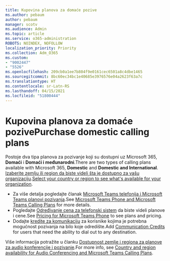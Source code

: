 ```yaml
---
title: Kupovina planova za domaće pozive
ms.author: pebaum
author: pebaum
manager: scotv
ms.audience: Admin
ms.topic: article
ms.service: o365-administration
ROBOTS: NOINDEX, NOFOLLOW
localization_priority: Priority
ms.collection: Adm_O365
ms.custom:
- "9002447"
- "5526"
ms.openlocfilehash: 209cb0a1ee7b804f9e0161cec6501a8c4dbe1465
ms.sourcegitcommit: 8bc60ec34bc1e40685e3976576e04a2623f63a7c
ms.translationtype: HT
ms.contentlocale: sr-Latn-RS
ms.lasthandoff: 04/15/2021
ms.locfileid: "51800444"
---
```

# <a name="purchase-domestic-calling-plans"></a><span data-ttu-id="7a48a-102">Kupovina planova za domaće pozive</span><span class="sxs-lookup"><span data-stu-id="7a48a-102">Purchase domestic calling plans</span></span>

<span data-ttu-id="7a48a-103">Postoje dva tipa planova za pozivanje koji su dostupni uz Microsoft 365, **Domaći** i **Domaći i međunarodni**.</span><span class="sxs-lookup"><span data-stu-id="7a48a-103">There are two types of calling plans available with Microsoft 365, **Domestic** and **Domestic and International**.</span></span> <span data-ttu-id="7a48a-104">[Izaberite zemlju ili region da biste videli šta je dostupno za vašu organizaciju](https://docs.microsoft.com/MicrosoftTeams/country-and-region-availability-for-audio-conferencing-and-calling-plans/country-and-region-availability-for-audio-conferencing-and-calling-plans#select-your-country-or-region-to-see-whats-available-for-your-organization).</span><span class="sxs-lookup"><span data-stu-id="7a48a-104">[Select your country or region to see what's available for your organization](https://docs.microsoft.com/MicrosoftTeams/country-and-region-availability-for-audio-conferencing-and-calling-plans/country-and-region-availability-for-audio-conferencing-and-calling-plans#select-your-country-or-region-to-see-whats-available-for-your-organization).</span></span>

- <span data-ttu-id="7a48a-105">Za više detalja pogledajte članak [Microsoft Teams telefonija i Microsoft Teams planovi pozivanja](https://docs.microsoft.com/MicrosoftTeams/calling-plan-landing-page).</span><span class="sxs-lookup"><span data-stu-id="7a48a-105">See [Microsoft Teams Phone and Microsoft Teams Calling Plans](https://docs.microsoft.com/MicrosoftTeams/calling-plan-landing-page) for more details.</span></span>
- <span data-ttu-id="7a48a-106">Pogledajte [Određivanje cena za telefonski sistem](https://www.microsoft.com/microsoft-365/microsoft-teams/voice-calling#Requirements) da biste videli planove i cene.</span><span class="sxs-lookup"><span data-stu-id="7a48a-106">See [Pricing for Microsoft Teams Phone](https://www.microsoft.com/microsoft-365/microsoft-teams/voice-calling#Requirements) to see plans and pricing.</span></span>
- <span data-ttu-id="7a48a-107">Dodajte [kredite za komunikaciju](https://docs.microsoft.com/MicrosoftTeams/country-and-region-availability-for-audio-conferencing-and-calling-plans/country-and-region-availability-for-audio-conferencing-and-calling-plans#communications-credits) za korisnike kojima je potrebna mogućnost pozivanja na bilo koje odredište.</span><span class="sxs-lookup"><span data-stu-id="7a48a-107">Add [Communication Credits](https://docs.microsoft.com/MicrosoftTeams/country-and-region-availability-for-audio-conferencing-and-calling-plans/country-and-region-availability-for-audio-conferencing-and-calling-plans#communications-credits) for users that need the ability to dial out to any destination.</span></span>

<span data-ttu-id="7a48a-108">Više informacija potražite u članku [Dostupnost zemlje i regiona za planove za audio konferencije i pozivanje](https://docs.microsoft.com/MicrosoftTeams/country-and-region-availability-for-audio-conferencing-and-calling-plans/country-and-region-availability-for-audio-conferencing-and-calling-plans).</span><span class="sxs-lookup"><span data-stu-id="7a48a-108">For more info, see [Country and region availability for Audio Conferencing and Microsoft Teams Calling Plans](https://docs.microsoft.com/MicrosoftTeams/country-and-region-availability-for-audio-conferencing-and-calling-plans/country-and-region-availability-for-audio-conferencing-and-calling-plans).</span></span> 
